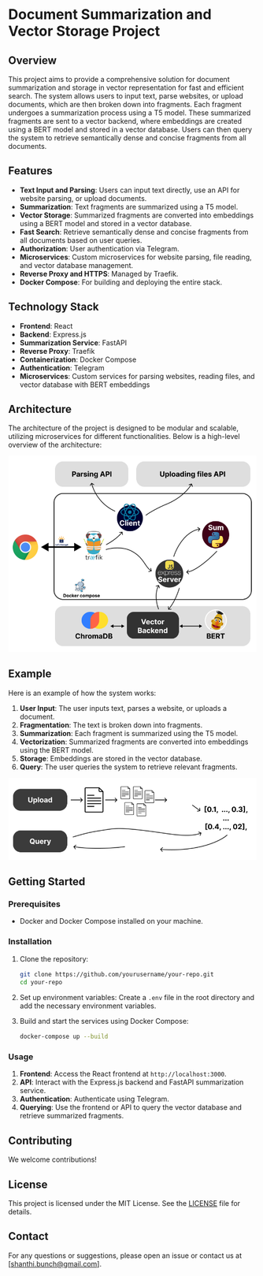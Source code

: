 # Document Summarization and Vector Storage Project

## Overview

This project aims to provide a comprehensive solution for document summarization and storage in vector representation for fast and efficient search. The system allows users to input text, parse websites, or upload documents, which are then broken down into fragments. Each fragment undergoes a summarization process using a T5 model. These summarized fragments are sent to a vector backend, where embeddings are created using a BERT model and stored in a vector database. Users can then query the system to retrieve semantically dense and concise fragments from all documents.

## Features

- **Text Input and Parsing**: Users can input text directly, use an API for website parsing, or upload documents.
- **Summarization**: Text fragments are summarized using a T5 model.
- **Vector Storage**: Summarized fragments are converted into embeddings using a BERT model and stored in a vector database.
- **Fast Search**: Retrieve semantically dense and concise fragments from all documents based on user queries.
- **Authorization**: User authentication via Telegram.
- **Microservices**: Custom microservices for website parsing, file reading, and vector database management.
- **Reverse Proxy and HTTPS**: Managed by Traefik.
- **Docker Compose**: For building and deploying the entire stack.

## Technology Stack

- **Frontend**: React
- **Backend**: Express.js
- **Summarization Service**: FastAPI
- **Reverse Proxy**: Traefik
- **Containerization**: Docker Compose
- **Authentication**: Telegram
- **Microservices**: Custom services for parsing websites, reading files, and vector database with BERT embeddings

## Architecture

The architecture of the project is designed to be modular and scalable, utilizing microservices for different functionalities. Below is a high-level overview of the architecture:

![Architecture Diagram](client/src/assets/architecture.png)

## Example

Here is an example of how the system works:

1. **User Input**: The user inputs text, parses a website, or uploads a document.
2. **Fragmentation**: The text is broken down into fragments.
3. **Summarization**: Each fragment is summarized using the T5 model.
4. **Vectorization**: Summarized fragments are converted into embeddings using the BERT model.
5. **Storage**: Embeddings are stored in the vector database.
6. **Query**: The user queries the system to retrieve relevant fragments.

![Example Workflow](client/src/assets/example.png)

## Getting Started

### Prerequisites

- Docker and Docker Compose installed on your machine.

### Installation

1. Clone the repository:
   ```bash
   git clone https://github.com/yourusername/your-repo.git
   cd your-repo
   ```

2. Set up environment variables:
   Create a `.env` file in the root directory and add the necessary environment variables.

3. Build and start the services using Docker Compose:
   ```bash
   docker-compose up --build
   ```

### Usage

1. **Frontend**: Access the React frontend at `http://localhost:3000`.
2. **API**: Interact with the Express.js backend and FastAPI summarization service.
3. **Authentication**: Authenticate using Telegram.
4. **Querying**: Use the frontend or API to query the vector database and retrieve summarized fragments.

## Contributing

We welcome contributions!

## License

This project is licensed under the MIT License. See the [LICENSE](LICENSE) file for details.

## Contact

For any questions or suggestions, please open an issue or contact us at [shanthi.bunch@gmail.com].
